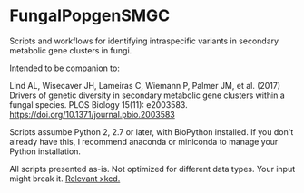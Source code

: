 # FungalPopgenSMGC

Scripts and workflows for identifying intraspecific variants in secondary metabolic gene clusters in fungi.

Intended to be companion to:

Lind AL, Wisecaver JH, Lameiras C, Wiemann P, Palmer JM, et al. (2017) Drivers of genetic diversity in secondary metabolic gene clusters within a fungal species. PLOS Biology 15(11): e2003583. https://doi.org/10.1371/journal.pbio.2003583

Scripts assumbe Python 2, 2.7 or later, with BioPython installed. If you don't already have this, I recommend anaconda or miniconda to manage your Python installation.

All scripts presented as-is. Not optimized for different data types. Your input might break it. [Relevant xkcd.](https://xkcd.com/2054/)
